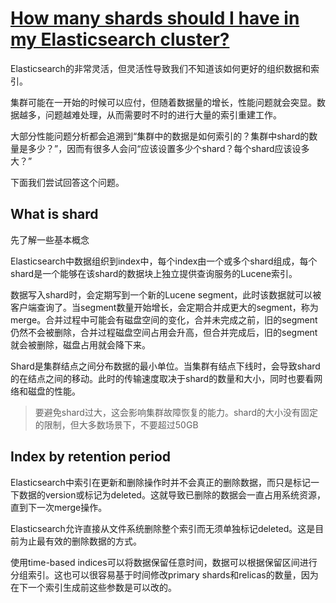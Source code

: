 
# [How many shards should I have in my Elasticsearch cluster?](https://www.elastic.co/blog/how-many-shards-should-i-have-in-my-elasticsearch-cluster)

Elasticsearch的非常灵活，但灵活性导致我们不知道该如何更好的组织数据和索引。

集群可能在一开始的时候可以应付，但随着数据量的增长，性能问题就会突显。数据越多，问题越难处理，从而需要时不时的进行大量的索引重建工作。

大部分性能问题分析都会追溯到“集群中的数据是如何索引的？集群中shard的数量是多少？”，因而有很多人会问“应该设置多少个shard？每个shard应该设多大？”

下面我们尝试回答这个问题。

## What is shard

先了解一些基本概念

Elasticsearch中数据组织到index中，每个index由一个或多个shard组成，每个shard是一个能够在该shard的数据块上独立提供查询服务的Lucene索引。

数据写入shard时，会定期写到一个新的Lucene segment，此时该数据就可以被客户端查询了。当segment数量开始增长，会定期合并成更大的segment，称为merge。合并过程中可能会有磁盘空间的变化，合并未完成之前，旧的segment仍然不会被删除，合并过程磁盘空间占用会升高，但合并完成后，旧的segment就会被删除，磁盘占用就会降下来。

Shard是集群结点之间分布数据的最小单位。当集群有结点下线时，会导致shard的在结点之间的移动。此时的传输速度取决于shard的数量和大小，同时也要看网络和磁盘的性能。

> 要避免shard过大，这会影响集群故障恢复的能力。shard的大小没有固定的限制，但大多数场景下，不要超过50GB

## Index by retention period

Elasticsearch中索引在更新和删除操作时并不会真正的删除数据，而只是标记一下数据的version或标记为deleted。这就导致已删除的数据会一直占用系统资源，直到下一次merge操作。

Elasticsearch允许直接从文件系统删除整个索引而无须单独标记deleted。这是目前为止最有效的删除数据的方式。

使用time-based indices可以将数据保留任意时间，数据可以根据保留区间进行分组索引。这也可以很容易基于时间修改primary shards和relicas的数量，因为在下一个索引生成前这些参数是可以改的。

